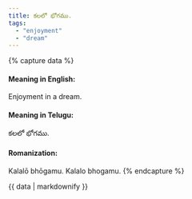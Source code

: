 ```yaml
---
title: కలలో భోగము.
tags:
  - "enjoyment"
  - "dream"
---
```


{% capture data %}
#### Meaning in English:
Enjoyment in a dream.

#### Meaning in Telugu:
కలలో భోగము.

#### Romanization:
Kalalō bhōgamu.
Kalalo bhogamu.
{% endcapture %}

{{ data | markdownify }}

